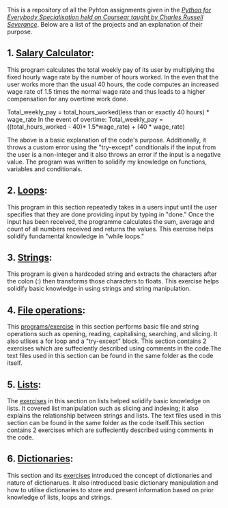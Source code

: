 This is a repository of all the Pyhton assignments given in the [*Python for Everybody Specialisation held on Coursear taught by Charles Russell Severance*](https://www.coursera.org/specializations/python). Below are a list of the projects and an explanation of their purpose.

## 1. [Salary Calculator](https://github.com/DataBaby20/Python-assignments/blob/master/salary.py):
This program calculates the total weekly pay of its user by multiplying the fixed hourly wage rate by the number of hours worked. In the even that the user works more than the usual 40 hours, the code computes an increased wage rate of 1.5 times the normal wage rate and thus leads to a higher compensation for any overtime work done.

Total_weekly_pay = total_hours_worked(less than or exactly 40 hours) * wage_rate
In the event of overtime: Total_weekly_pay = ((total_hours_worked - 40)* 1.5*wage_rate) + (40 * wage_rate)

The above is a basic explanation of the code's purpose. Additionally, it throws a custom error using the "try-except" conditionals if the input from the user is a non-integer and it also throws an error if the input is a negative value. The program was written to solidify my knowledge on functions, variables and conditionals.

## 2. [Loops](https://github.com/DataBaby20/Python-assignments/blob/master/loops.py):
This program in this section repeatedly takes in a users input until the user specifies that they are done providing input by typing in "done." Once the input has been received, the programme calculates the sum, average and count of all numbers received and returns the values. This exercise helps solidify fundamental knowledge in "while loops."

## 3. [Strings](https://github.com/DataBaby20/Python-assignments/blob/master/strings.py):
This program is given a hardcoded string and extracts the characters after the colon (:) then transforms those characters to floats. This exercise helps solidify basic knowledge in using strings and string manipulation.

## 4. [File operations](https://github.com/DataBaby20/Python-assignments/tree/master/file_operations):
This [programs/exercise](https://github.com/DataBaby20/Python-assignments/blob/master/file_operations/file_operations.py) in this section performs basic file and string operations such as opening, reading, capitalising, searching, and slicing. It also utlises a for loop and a "try-except" block. This section contains 2 exercises which are suffeciently described using comments in the code.The text files used in this section can be found in the same folder as the code itself.

## 5. [Lists](https://github.com/DataBaby20/Python-assignments/tree/master/lists):
The [exercises](https://github.com/DataBaby20/Python-assignments/blob/master/lists/lists.py) in this section on lists helped solidify basic knowledge on lists. It covered list manipulation such as slicing and indexing; it also explains the relationship between strings and lists. The text files used in this section can be found in the same folder as the code itself.This section contains 2 exercises which are suffeciently described using comments in the code.

## 6. [Dictionaries](https://github.com/DataBaby20/Python-assignments/tree/master/Dictionaries):
This section and its [exercises](https://github.com/DataBaby20/Python-assignments/tree/master/Dictionaries) introduced the concept of dictionaries and nature of dictionarues. It also introduced basic dictionary manipulation and how to utilise dictionaries to store and present information based on prior knowledge of lists, loops and strings.